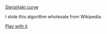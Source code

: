 [Sierpiński curve](https://en.wikipedia.org/wiki/Sierpiński_curve)

I stole this algorithm wholesale from Wikipedia.

[Play with it](https://xeinherjar.github.io/sierpinski)
